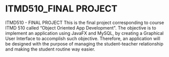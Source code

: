 # ITMD510_FINAL PROJECT
ITMD510 - FINAL PROJECT
This is the final project corresponding to course ITMD 510 called “Object Oriented App Development". The objective is to implement an application using JavaFX and MySQL, by creating a Graphical User Interface to accomplish such objective. Therefore, an application will be designed with the purpose of managing the student-teacher
relationship and making the student routine way easier. 
